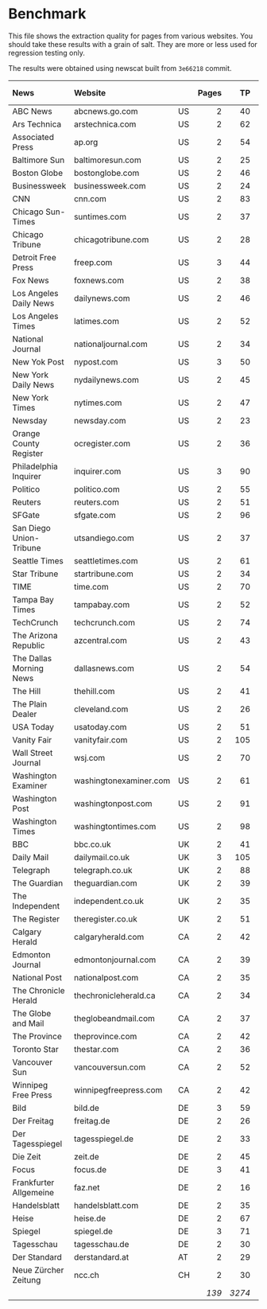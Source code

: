 # Benchmark

This file shows the extraction quality for pages from various websites.
You should take these results with a grain of salt. They are more or less used
for regression testing only.

The results were obtained using newscat built from `3e66218` commit.

|News                          |Website                       |          |Pages     |TP        |TN        |FP        |FN        |F-Score   |
|:-----------------------------|:-----------------------------|:---------|---------:|---------:|---------:|---------:|---------:|---------:|
|ABC News                      |abcnews.go.com                |US        |2         |40        |90        |0         |1         |0.99      |
|Ars Technica                  |arstechnica.com               |US        |2         |62        |68        |0         |0         |1.00      |
|Associated Press              |ap.org                        |US        |2         |54        |324       |4         |0         |0.96      |
|Baltimore Sun                 |baltimoresun.com              |US        |2         |25        |387       |0         |1         |0.98      |
|Boston Globe                  |bostonglobe.com               |US        |2         |46        |50        |0         |1         |0.99      |
|Businessweek                  |businessweek.com              |US        |2         |24        |126       |0         |0         |1.00      |
|CNN                           |cnn.com                       |US        |2         |83        |383       |2         |0         |0.99      |
|Chicago Sun-Times             |suntimes.com                  |US        |2         |37        |454       |4         |0         |0.95      |
|Chicago Tribune               |chicagotribune.com            |US        |2         |28        |314       |0         |0         |1.00      |
|Detroit Free Press            |freep.com                     |US        |3         |44        |937       |0         |0         |1.00      |
|Fox News                      |foxnews.com                   |US        |2         |38        |71        |1         |0         |0.99      |
|Los Angeles Daily News        |dailynews.com                 |US        |2         |46        |69        |1         |0         |0.99      |
|Los Angeles Times             |latimes.com                   |US        |2         |52        |341       |1         |1         |0.98      |
|National Journal              |nationaljournal.com           |US        |2         |34        |88        |1         |0         |0.99      |
|New Yok Post                  |nypost.com                    |US        |3         |50        |163       |0         |1         |0.99      |
|New York Daily News           |nydailynews.com               |US        |2         |45        |29        |0         |0         |1.00      |
|New York Times                |nytimes.com                   |US        |2         |47        |33        |0         |0         |1.00      |
|Newsday                       |newsday.com                   |US        |2         |23        |262       |0         |0         |1.00      |
|Orange County Register        |ocregister.com                |US        |2         |36        |120       |2         |1         |0.96      |
|Philadelphia Inquirer         |inquirer.com                  |US        |3         |90        |402       |2         |1         |0.98      |
|Politico                      |politico.com                  |US        |2         |55        |393       |0         |1         |0.99      |
|Reuters                       |reuters.com                   |US        |2         |51        |308       |2         |0         |0.98      |
|SFGate                        |sfgate.com                    |US        |2         |96        |25        |0         |0         |1.00      |
|San Diego Union-Tribune       |utsandiego.com                |US        |2         |37        |36        |0         |0         |1.00      |
|Seattle Times                 |seattletimes.com              |US        |2         |61        |563       |0         |1         |0.99      |
|Star Tribune                  |startribune.com               |US        |2         |34        |311       |0         |0         |1.00      |
|TIME                          |time.com                      |US        |2         |70        |92        |0         |0         |1.00      |
|Tampa Bay Times               |tampabay.com                  |US        |2         |52        |863       |0         |0         |1.00      |
|TechCrunch                    |techcrunch.com                |US        |2         |74        |158       |0         |0         |1.00      |
|The Arizona Republic          |azcentral.com                 |US        |2         |43        |58        |0         |0         |1.00      |
|The Dallas Morning News       |dallasnews.com                |US        |2         |54        |90        |1         |1         |0.98      |
|The Hill                      |thehill.com                   |US        |2         |41        |388       |0         |0         |1.00      |
|The Plain Dealer              |cleveland.com                 |US        |2         |26        |420       |1         |0         |0.98      |
|USA Today                     |usatoday.com                  |US        |2         |51        |121       |1         |0         |0.99      |
|Vanity Fair                   |vanityfair.com                |US        |2         |105       |114       |0         |6         |0.97      |
|Wall Street Journal           |wsj.com                       |US        |2         |70        |368       |0         |2         |0.99      |
|Washington Examiner           |washingtonexaminer.com        |US        |2         |61        |140       |0         |5         |0.96      |
|Washington Post               |washingtonpost.com            |US        |2         |91        |533       |1         |0         |0.99      |
|Washington Times              |washingtontimes.com           |US        |2         |98        |381       |0         |0         |1.00      |
|BBC                           |bbc.co.uk                     |UK        |2         |41        |207       |0         |2         |0.98      |
|Daily Mail                    |dailymail.co.uk               |UK        |3         |105       |927       |4         |21        |0.89      |
|Telegraph                     |telegraph.co.uk               |UK        |2         |88        |150       |3         |2         |0.97      |
|The Guardian                  |theguardian.com               |UK        |2         |39        |303       |0         |0         |1.00      |
|The Independent               |independent.co.uk             |UK        |2         |35        |704       |0         |0         |1.00      |
|The Register                  |theregister.co.uk             |UK        |2         |51        |160       |0         |0         |1.00      |
|Calgary Herald                |calgaryherald.com             |CA        |2         |42        |553       |0         |0         |1.00      |
|Edmonton Journal              |edmontonjournal.com           |CA        |2         |39        |536       |3         |0         |0.96      |
|National Post                 |nationalpost.com              |CA        |2         |35        |237       |1         |1         |0.97      |
|The Chronicle Herald          |thechronicleherald.ca         |CA        |2         |34        |241       |0         |0         |1.00      |
|The Globe and Mail            |theglobeandmail.com           |CA        |2         |37        |249       |2         |2         |0.95      |
|The Province                  |theprovince.com               |CA        |2         |42        |745       |0         |1         |0.99      |
|Toronto Star                  |thestar.com                   |CA        |2         |36        |60        |0         |7         |0.91      |
|Vancouver Sun                 |vancouversun.com              |CA        |2         |52        |477       |0         |2         |0.98      |
|Winnipeg Free Press           |winnipegfreepress.com         |CA        |2         |42        |427       |0         |1         |0.99      |
|Bild                          |bild.de                       |DE        |3         |59        |218       |0         |6         |0.95      |
|Der Freitag                   |freitag.de                    |DE        |2         |26        |111       |0         |1         |0.98      |
|Der Tagesspiegel              |tagesspiegel.de               |DE        |2         |33        |215       |2         |0         |0.97      |
|Die Zeit                      |zeit.de                       |DE        |2         |45        |309       |2         |1         |0.97      |
|Focus                         |focus.de                      |DE        |3         |41        |331       |2         |5         |0.92      |
|Frankfurter Allgemeine        |faz.net                       |DE        |2         |16        |499       |0         |0         |1.00      |
|Handelsblatt                  |handelsblatt.com              |DE        |2         |35        |250       |1         |3         |0.95      |
|Heise                         |heise.de                      |DE        |2         |67        |418       |5         |5         |0.93      |
|Spiegel                       |spiegel.de                    |DE        |3         |71        |694       |0         |5         |0.97      |
|Tagesschau                    |tagesschau.de                 |DE        |2         |30        |158       |0         |0         |1.00      |
|Der Standard                  |derstandard.at                |AT        |2         |29        |411       |0         |1         |0.98      |
|Neue Zürcher Zeitung          |ncc.ch                        |CH        |2         |30        |134       |1         |3         |0.94      |
|                              |                              |          |*139*     |*3274*    |*19797*   |*50*      |*92*      |**0.98**  |

